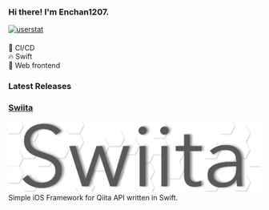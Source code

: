 ### Hi there! I'm Enchan1207.

<!--
[![userlang](https://github-readme-stats.vercel.app/api/top-langs/?username=Enchan1207&layout=compact)](https://github.com/anuraghazra/github-readme-stats)  
-->

[![userstat](https://github-readme-stats.vercel.app/api?username=Enchan1207&show_icons=true&count_private=true)](https://github.com/anuraghazra/github-readme-stats)  
　  
🌱 CI/CD  
🔥 Swift  
🤔 Web frontend  

### Latest Releases

### [Swiita](https://github.com/Enchan1207/Swiita)

[![banner](https://github.com/Enchan1207/Swiita/blob/master/banner.png)  ](https://github.com/Enchan1207/Swiita)
Simple iOS Framework for Qiita API written in Swift.
